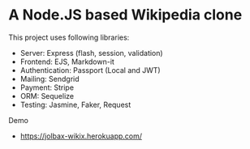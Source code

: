 # A Node.JS based Wikipedia clone
This project uses following libraries:
- Server: Express (flash, session, validation)
- Frontend: EJS, Markdown-it
- Authentication: Passport (Local and JWT)
- Mailing: Sendgrid
- Payment: Stripe
- ORM: Sequelize
- Testing: Jasmine, Faker, Request

Demo
- https://jolbax-wikix.herokuapp.com/
